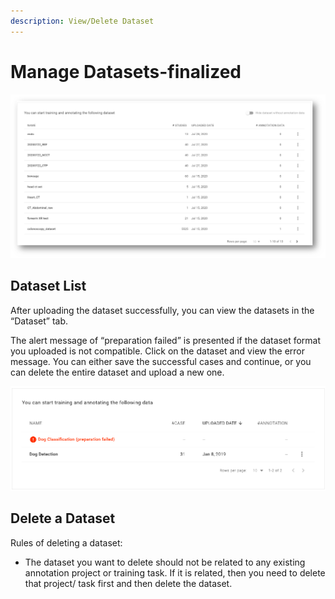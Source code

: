 ```yaml
---
description: View/Delete Dataset
---
```


# Manage Datasets-finalized

![](../.gitbook/assets/image%20%28112%29.png)

## Dataset List

After uploading the dataset successfully, you can view the datasets in the “Dataset” tab. 

  
The alert message of “preparation failed” is presented if the dataset format you uploaded is not compatible. Click on the dataset and view the error message. You can either save the successful cases and continue, or you can delete the entire dataset and upload a new one.

![](../.gitbook/assets/picture58.png)

## Delete a Dataset

Rules of deleting a dataset: 

* The dataset you want to delete should not be related to any existing annotation project or training task. If it is related, then you need to delete that project/ task first and then delete the dataset. 

